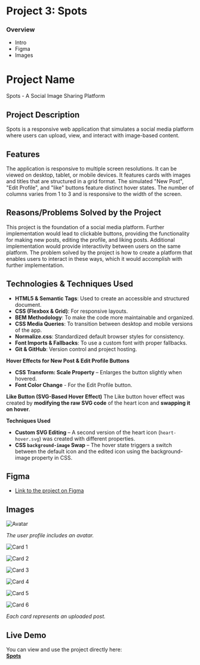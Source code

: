 # Project 3: Spots

### Overview

- Intro
- Figma
- Images

# Project Name

Spots - A Social Image Sharing Platform

## Project Description

Spots is a responsive web application that simulates a social media platform where users can upload, view, and interact with image-based content.

## Features

The application is responsive to multiple screen resolutions. It can be viewed on desktop, tablet, or mobile devices. It features cards with images and titles that are structured in a grid format. The simulated "New Post", "Edit Profile", and "like" buttons feature distinct hover states. The number of columns varies from 1 to 3 and is responsive to the width of the screen.

## Reasons/Problems Solved by the Project

This project is the foundation of a social media platform. Further implementation would lead to clickable buttons, providing the functionality for making new posts, editing the profile, and liking posts. Additional implementation would provide interactivity between users on the same platform. The problem solved by the project is how to create a platform that enables users to interact in these ways, which it would accomplish with further implementation.

## Technologies & Techniques Used

- **HTML5 & Semantic Tags**: Used to create an accessible and structured document.
- **CSS (Flexbox & Grid)**: For responsive layouts.
- **BEM Methodology**: To make the code more maintainable and organized.
- **CSS Media Queries**: To transition between desktop and mobile versions of the app.
- **Normalize.css**: Standardized default browser styles for consistency.
- **Font Imports & Fallbacks**: To use a custom font with proper fallbacks.
- **Git & GitHub**: Version control and project hosting.

**Hover Effects for New Post & Edit Profile Buttons**

- **CSS Transform: Scale Property** – Enlarges the button slightly when hovered.
- **Font Color Change** -
  For the Edit Profile button.

**Like Button (SVG-Based Hover Effect)**
The Like button hover effect was created by **modifying the raw SVG code** of the heart icon and **swapping it on hover**.

**Techniques Used**

- **Custom SVG Editing** – A second version of the heart icon (`heart-hover.svg`) was created with different properties.
- **CSS `background-image` Swap** – The hover state triggers a switch between the default icon and the edited icon using the background-image property in CSS.

## Figma

- [Link to the project on Figma](https://www.figma.com/file/BBNm2bC3lj8QQMHlnqRsga/Sprint-3-Project-%E2%80%94-Spots?type=design&node-id=2%3A60&mode=design&t=afgNFybdorZO6cQo-1)

## Images

![Avatar](images/demo/image-2.png)

_The user profile includes an avatar._

![Card 1](images/demo/pexels-kassandre-pedro-8639743-1.png)

![Card 2](<images/demo/pexels-kassandre-pedro-8639743-1-(2).png>)

![Card 3](<images/demo/pexels-kassandre-pedro-8639743-1-(3).png>)

![Card 4](<images/demo/pexels-kassandre-pedro-8639743-1-(4).png>)

![Card 5](<images/demo/pexels-kassandre-pedro-8639743-1-(5).png>)

![Card 6](<images/demo/pexels-kassandre-pedro-8639743-1-(6).png>)

_Each card represents an uploaded post._

## Live Demo

You can view and use the project directly here:  
**[Spots](https://cstanfill4777.github.io/se_project_spots/)**
